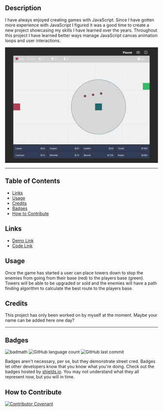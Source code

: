 # <Your-Project-Title>

## Description

I have always enjoyed creating games with JavaScript. Since I have gotten more experience with JavaScript I figured it was a good time to create a new project showcasing my skills I have learned over the years. Throughout this project I have learned better ways manage JavaScript canvas animation loops and user interactions.

![game screenshot](./images/Screenshot.png)

---

## Table of Contents

- [Links](#links)
- [Usage](#usage)
- [Credits](#credits)
- [Badges](#badges)
- [How to Contribute](#How_to_contribute)

## Links

- [Demo Link](https://aaron-soto.github.io/tower-defense/)
- [Code Link](https://github.com/aaron-soto/tower-defense)

## Usage

Once the game has started a user can place towers down to stop the enemies from going from their base (red) to the players base (green). Towers will be able to be upgraded or sold and the enemies will have a path finding algorithm to calculate the best route to the players base.

## Credits

This project has only been worked on by myself at the moment. Maybe your name can be added here one day?

---

## Badges

![badmath](https://img.shields.io/github/languages/top/aaron-soto/tower-defense)
![GitHub language count](https://img.shields.io/github/languages/count/aaron-soto/tower-defense)
![GitHub last commit](https://img.shields.io/github/last-commit/aaron-soto/tower-defense?color=%2370e000)

Badges aren't necessary, per se, but they demonstrate street cred. Badges let other developers know that you know what you're doing. Check out the badges hosted by [shields.io](https://shields.io/). You may not understand what they all represent now, but you will in time.

## How to Contribute

[![Contributor Covenant](https://img.shields.io/badge/Contributor%20Covenant-2.1-4baaaa.svg)](code_of_conduct.md)
